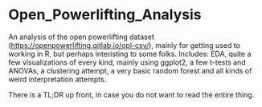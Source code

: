 # Open_Powerlifting_Analysis
An analysis of the open powerlifting dataset (https://openpowerlifting.gitlab.io/opl-csv/), mainly for getting used to working in R, but perhaps interisting to some folks. 
Includes: EDA, quite a few visualizations of every kind, mainly using ggplot2, a few t-tests and ANOVAs, a clustering attempt, a very basic random forest and all kinds of weird interpretation attempts.  

There is a TL;DR up front, in case you do not want to read the entire thing.
